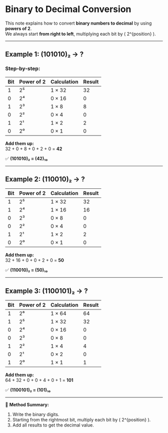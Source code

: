 # Binary to Decimal Conversion

This note explains how to convert **binary numbers to decimal** by using **powers of 2**.  
We always start **from right to left**, multiplying each bit by \( 2^{position} \).

---

## Example 1: (101010)₂ → ?

### Step-by-step:
| Bit | Power of 2 | Calculation | Result |
|-----|-------------|--------------|---------|
| 1 | 2⁵ | 1 × 32 | 32 |
| 0 | 2⁴ | 0 × 16 | 0 |
| 1 | 2³ | 1 × 8 | 8 |
| 0 | 2² | 0 × 4 | 0 |
| 1 | 2¹ | 1 × 2 | 2 |
| 0 | 2⁰ | 0 × 1 | 0 |

**Add them up:**  
32 + 0 + 8 + 0 + 2 + 0 = **42**

✅ **(101010)₂ = (42)₁₀**

---

## Example 2: (110010)₂ → ?

| Bit | Power of 2 | Calculation | Result |
|-----|-------------|--------------|---------|
| 1 | 2⁵ | 1 × 32 | 32 |
| 1 | 2⁴ | 1 × 16 | 16 |
| 0 | 2³ | 0 × 8 | 0 |
| 0 | 2² | 0 × 4 | 0 |
| 1 | 2¹ | 1 × 2 | 2 |
| 0 | 2⁰ | 0 × 1 | 0 |

**Add them up:**  
32 + 16 + 0 + 0 + 2 + 0 = **50**

✅ **(110010)₂ = (50)₁₀**

---

## Example 3: (1100101)₂ → ?

| Bit | Power of 2 | Calculation | Result |
|-----|-------------|--------------|---------|
| 1 | 2⁶ | 1 × 64 | 64 |
| 1 | 2⁵ | 1 × 32 | 32 |
| 0 | 2⁴ | 0 × 16 | 0 |
| 0 | 2³ | 0 × 8 | 0 |
| 1 | 2² | 1 × 4 | 4 |
| 0 | 2¹ | 0 × 2 | 0 |
| 1 | 2⁰ | 1 × 1 | 1 |

**Add them up:**  
64 + 32 + 0 + 0 + 4 + 0 + 1 = **101**

✅ **(1100101)₂ = (101)₁₀**

---

📘 **Method Summary:**  
1. Write the binary digits.  
2. Starting from the rightmost bit, multiply each bit by \( 2^{position} \).  
3. Add all results to get the decimal value.
